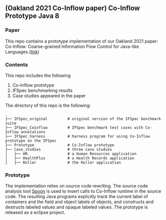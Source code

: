 ## (Oakland 2021 Co-Inflow paper) Co-Inflow Prototype Java 8

### Paper

This repo contains a prototype implementation of our Oakland 2021 paper: Co-Inflow: Coarse-grained Information Flow Control for Java-like Languages.([link](https://people.seas.harvard.edu/~chong/abstracts/XiangC2021.html))

### Contents
This repo includes the following

1. Co-Inflow prototype
2. IFSpec benchmarking results
3. Case studies appeared in the paper

The directory of this repo is the following: 
```
.
├── IFSpec_original         # original version of the IFSpec benchmark suite
├── IFSpec_Coinflow         # IFSpec benchmark test cases with Co-Inflow annotations
├── IFSpec_harness          # harness program for using Co-Inflow prototype on the IFSpec
├── Prototype               # Co-Inflow prototype
├── Case_studies            # three case studies
│   ├── HR.                 # a Human Resources application
│   ├── HealthPlus          # a Health Records application
│   ├── Roller              # the Roller application
```

### Prototype

The implementation relies on source code rewriting. The source code analysis tool [Spoon](https://spoon.gforge.inria.fr/) is used to insert calls to Co-Inflow runtime in the source code. The resulting Java programs explicitly track the current label
of containers and the field and object labels of objects, and constructs and destructs labeled values and opaque labeled
values. The prototype is released as a eclipse project. 

